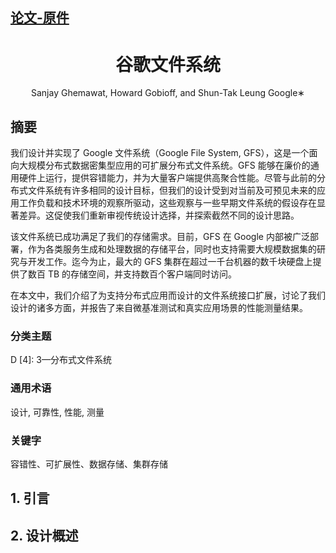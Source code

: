 [论文-原件](gfs-sosp2003.pdf)
---


<h1 align="center">谷歌文件系统</h1>
<div align="center">Sanjay Ghemawat, Howard Gobioff, and Shun-Tak Leung
Google∗</div>

## 摘要
我们设计并实现了 Google 文件系统（Google File System, GFS），这是一个面向大规模分布式数据密集型应用的可扩展分布式文件系统。GFS 能够在廉价的通用硬件上运行，提供容错能力，并为大量客户端提供高聚合性能。尽管与此前的分布式文件系统有许多相同的设计目标，但我们的设计受到对当前及可预见未来的应用工作负载和技术环境的观察所驱动，这些观察与一些早期文件系统的假设存在显著差异。这促使我们重新审视传统设计选择，并探索截然不同的设计思路。

该文件系统已成功满足了我们的存储需求。目前，GFS 在 Google 内部被广泛部署，作为各类服务生成和处理数据的存储平台，同时也支持需要大规模数据集的研究与开发工作。迄今为止，最大的 GFS 集群在超过一千台机器的数千块硬盘上提供了数百 TB 的存储空间，并支持数百个客户端同时访问。

在本文中，我们介绍了为支持分布式应用而设计的文件系统接口扩展，讨论了我们设计的诸多方面，并报告了来自微基准测试和真实应用场景的性能测量结果。

### 分类主题
D [4]: 3—分布式文件系统
### 通用术语
设计, 可靠性, 性能, 测量
### 关键字
容错性、可扩展性、数据存储、集群存储


## 1. 引言

## 2. 设计概述
